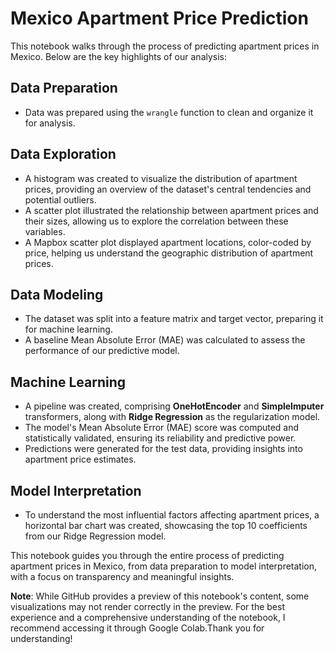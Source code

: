 # Mexico Apartment Price Prediction

This notebook walks through the process of predicting apartment prices in Mexico. Below are the key highlights of our analysis:

## Data Preparation
- Data was prepared using the `wrangle` function to clean and organize it for analysis.

## Data Exploration
- A histogram was created to visualize the distribution of apartment prices, providing an overview of the dataset's central tendencies and potential outliers.
- A scatter plot illustrated the relationship between apartment prices and their sizes, allowing us to explore the correlation between these variables.
- A Mapbox scatter plot displayed apartment locations, color-coded by price, helping us understand the geographic distribution of apartment prices.

## Data Modeling
- The dataset was split into a feature matrix and target vector, preparing it for machine learning.
- A baseline Mean Absolute Error (MAE) was calculated to assess the performance of our predictive model.

## Machine Learning
- A pipeline was created, comprising **OneHotEncoder** and **SimpleImputer** transformers, along with **Ridge Regression** as the regularization model.
- The model's Mean Absolute Error (MAE) score was computed and statistically validated, ensuring its reliability and predictive power.
- Predictions were generated for the test data, providing insights into apartment price estimates.


## Model Interpretation
- To understand the most influential factors affecting apartment prices, a horizontal bar chart was created, showcasing the top 10 coefficients from our Ridge Regression model.

This notebook guides you through the entire process of predicting apartment prices in Mexico, from data preparation to model interpretation, with a focus on transparency and meaningful insights.

**Note**: While GitHub provides a preview of this notebook's content, some visualizations may not render correctly in the preview. For the best experience and a comprehensive understanding of the notebook, I recommend accessing it through Google Colab.Thank you for understanding!
